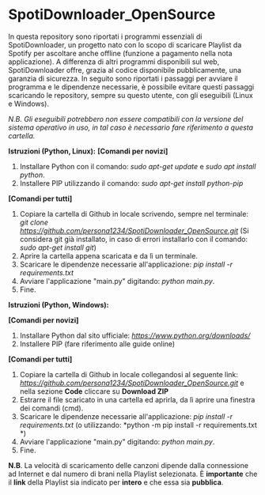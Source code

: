 # SpotiDownloader_OpenSource
In questa repository sono riportati i programmi essenziali di SpotiDownloader, un progetto nato con lo scopo di scaricare Playlist da Spotify per ascoltare anche offline (funzione a pagamento nella nota applicazione). 
A differenza di altri programmi disponibili sul web, SpotiDownloader offre, grazia al codice disponibile pubblicamente, una garanzia di sicurezza.
In seguito sono riportati i passaggi per avviare il programma e le dipendenze necessarie, è possibile evitare questi passaggi scaricando le repository, sempre su questo utente, con gli eseguibili (Linux e Windows). 

*N.B. Gli eseguibili potrebbero non essere compatibili con la versione del sistema operativo in uso, in tal caso è necessario fare riferimento a questa cartella.*


**Istruzioni (Python, Linux):**
**[Comandi per novizi]**
1. Installare Python con il comando: *sudo apt-get update* e *sudo apt install python*.
2. Installere PIP utilizzando il comando: *sudo apt-get install python-pip*

**[Comandi per tutti]**
1) Copiare la cartella di Github in locale scrivendo, sempre nel terminale: *git clone https://github.com/persona1234/SpotiDownloader_OpenSource.git* (Si considera git già installato, in caso di errori installarlo con il comando: *sudo apt-get install git*)
2) Aprire la cartella appena scaricata e da lì un terminale.
3) Scaricare le dipendenze necessarie all'applicazione: *pip install -r requirements.txt*
4) Avviare l'applicazione "main.py" digitando: *python main.py*.
5) Fine.

**Istruzioni (Python, Windows):**

**[Comandi per novizi]**
1) Installare Python dal sito ufficiale: *https://www.python.org/downloads/*
2) Installere PIP (fare riferimento alle guide online)

**[Comandi per tutti]**
1) Copiare la cartella di Github in locale collegandosi al seguente link: *https://github.com/persona1234/SpotiDownloader_OpenSource.git* e nella sezione **Code** cliccare su **Download ZIP**
2) Estrarre il file scaricato in una cartella ed aprirla, da lì aprire una finestra dei comandi (cmd).
3) Scaricare le dipendenze necessarie all'applicazione: *pip install -r requirements.txt* (o utilizzando: *python -m pip install -r requirements.txt *)
4) Avviare l'applicazione "main.py" digitando: *python main.py*.
5) Fine.

**N.B**. La velocità di scaricamento delle canzoni dipende dalla connessione ad Internet e dal numero di brani nella Playlist selezionata. È **importante** che il **link** della Playlist sia indicato per **intero** e che essa sia **pubblica**.
